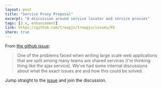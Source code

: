 ```yaml
---
layout: post
title: "Service Proxy Proposal"
excerpt: "A discussion around service locator and service proxies"
tags: [3.x, enhancement]
link: https://github.com/troopjs/troopjs/issues/93
share: true
---
```


From [the github issue](https://github.com/troopjs/troopjs/issues/93):

> One of the problems faced when writing large scale web applications that are split among many teams are shared services (I'm thinking thing like the ajax service). We've had some internal discussions about what the exact issues are and how this could be solved.

Jump straight to the [issue](https://github.com/troopjs/troopjs/issues/93) and join the discussion.